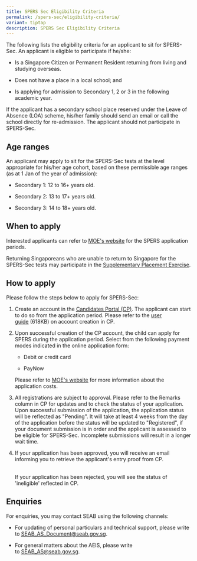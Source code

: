 ```yaml
---
title: SPERS Sec Eligibility Criteria
permalink: /spers-sec/eligibility-criteria/
variant: tiptap
description: SPERS Sec Eligibility Criteria
---
```

<p>The following lists the eligibility criteria for an applicant to sit for
SPERS-Sec. An applicant is eligible to participate if he/she:</p>
<ul data-tight="true" class="tight">
<li>
<p>Is a Singapore Citizen or Permanent Resident returning from living and
studying overseas.</p>
</li>
<li>
<p>Does not have a place in a local school; and</p>
</li>
<li>
<p>Is applying for admission to Secondary 1, 2 or 3 in the following academic
year.</p>
</li>
</ul>
<p>If the applicant has a secondary school place reserved under the Leave
of Absence (LOA) scheme, his/her family should send an email or call the
school directly for re-admission. The applicant should not participate
in SPERS-Sec.</p>
<h2><strong>Age ranges</strong></h2>
<p>An applicant may apply to sit for the SPERS-Sec tests at the level appropriate
for his/her age cohort, based on these permissible age ranges (as at 1
Jan of the year of admission):</p>
<ul data-tight="true" class="tight">
<li>
<p>Secondary 1: 12 to 16+ years old.</p>
</li>
<li>
<p>Secondary 2: 13 to 17+ years old.</p>
</li>
<li>
<p>Secondary 3: 14 to 18+ years old.</p>
</li>
</ul>
<h2><strong>When to apply</strong></h2>
<p>Interested applicants can refer to <a href="https://www.moe.gov.sg/returning-singaporeans/secondary/spers/apply" rel="noopener noreferrer nofollow" target="_blank"><u>MOE's website</u></a> for
the SPERS application periods.</p>
<p>Returning Singaporeans who are unable to return to Singapore for the SPERS-Sec
tests may participate in the <a href="https://www.moe.gov.sg/returning-singaporeans/secondary/spe" rel="noopener noreferrer nofollow" target="_blank"><u>Supplementary Placement Exercise</u></a>.</p>
<h2><strong>How to apply</strong></h2>
<p>Please follow the steps below to apply for SPERS-Sec:</p>
<ol>
<li>
<p>Create an account in the&nbsp;<a href="https://myexams.seab.gov.sg/auth/login" rel="noopener noreferrer" target="_blank"><u>Candidates Portal (CP)</u></a>.
The applicant can start to do so from the application period. Please refer
to the&nbsp;<a href="https://www.seab.gov.sg/docs/default-source/assessment-services/spers-user-guide-for-candidates-portal.pdf?sfvrsn=6e97c32f_2" rel="noopener noreferrer nofollow" target="_blank"><u>user guide</u></a>&nbsp;(618KB)
on account creation in CP.
<br>
</p>
</li>
<li>
<p>Upon successful creation of the CP account, the child can apply for SPERS
during the application period. Select from the following payment modes
indicated in the online application form:
<br>
</p>
<ul data-tight="true" class="tight">
<li>
<p>Debit or credit card</p>
</li>
<li>
<p>PayNow
<br>
</p>
</li>
</ul>
<p>Please refer to <a href="https://www.moe.gov.sg/returning-singaporeans/secondary/spers/apply" rel="noopener noreferrer nofollow" target="_blank"><u>MOE's website</u></a> for
more information about the application costs.
<br>
</p>
</li>
<li>
<p>All registrations are subject to approval. Please refer to the Remarks
column in CP for updates and to check the status of your application. Upon
successful submission of the application, the application status will be
reflected as "Pending". It will take at least 4 weeks from the day of the
application before the status will be updated to "Registered", if your
document submission is in order and the applicant is assessed to be eligible
for SPERS-Sec. Incomplete submissions will result in a longer wait time.
<br>
</p>
</li>
<li>
<p>If your application has been approved, you will receive an email informing
you to retrieve the applicant's entry proof from CP.</p>
<p>
<br>If your application has been rejected, you will see the status of 'ineligible'
reflected in CP.</p>
</li>
</ol>
<h2><strong>Enquiries</strong></h2>
<p>For enquiries, you may contact SEAB using the following channels:&nbsp;</p>
<ul data-tight="true" class="tight">
<li>
<p>For updating of personal particulars and technical support, please write
to&nbsp;<a href="mailto:SEAB_AS_Document@seab.gov.sg" rel="noopener noreferrer nofollow" target="_blank"><u>SEAB_AS_Document@seab.gov.sg</u></a>.</p>
</li>
<li>
<p>For general matters about the AEIS, please write to&nbsp;<a href="mailto:SEAB_AS@seab.gov.sg" rel="noopener noreferrer nofollow" target="_blank"><u>SEAB_AS@seab.gov.sg</u></a>.</p>
</li>
</ul>
<p></p>